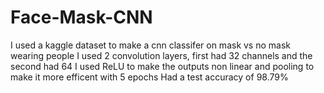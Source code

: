 # Face-Mask-CNN
I used a kaggle dataset to make a cnn classifer on mask vs no mask wearing people
I used 2 convolution layers, first had 32 channels and the second had 64
I used ReLU to make the outputs non linear and pooling to make it more efficent with 5 epochs
Had a test accuracy of 98.79%
